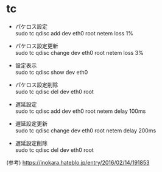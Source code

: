 # tc

* パケロス設定  
sudo tc qdisc add dev eth0 root netem loss 1%
* パケロス設定更新  
sudo tc qdisc change dev eth0 root netem loss 3%
* 設定表示  
sudo tc qdisc show dev eth0
* パケロス設定削除  
sudo tc qdisc del dev eth0 root

* 遅延設定  
sudo tc qdisc add dev eth0 root netem delay 100ms
* 遅延設定更新  
sudo tc qdisc change dev eth0 root netem delay 200ms
* 遅延設定削除  
sudo tc qdisc del dev eth0 root

(参考) https://inokara.hateblo.jp/entry/2016/02/14/191853
